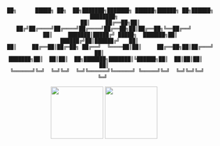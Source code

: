 
<div align="center">
	
```

    ██╗      █████╗ ██╗  ██╗███████╗███████╗ ██████╗██████╗ ██╗██████╗ ████████╗
    ██║     ██╔══██╗██║ ██╔╝██╔════╝██╔════╝██╔════╝██╔══██╗██║██╔══██╗╚══██╔══╝
    ██║     ███████║█████╔╝ █████╗  ███████╗██║     ██████╔╝██║██████╔╝   ██║   
    ██║     ██╔══██║██╔═██╗ ██╔══╝  ╚════██║██║     ██╔══██╗██║██╔═══╝    ██║   
 ███████╗██║  ██║██║  ██╗███████╗███████║╚██████╗██║  ██║██║██║        ██║
  ╚══════╝╚═╝  ╚═╝╚═╝  ╚═╝╚══════╝╚══════╝ ╚═════╝╚═╝  ╚═╝╚═╝╚═╝        ╚═╝ 

```                                                                                                                         

</div>



<div align="center">
	<img src="https://training.linuxfoundation.org/wp-content/uploads/2019/03/kubernetes-ckad-color-300x294.png" style="height: 120px;"/>
	<img src="https://training.linuxfoundation.org/wp-content/uploads/2019/03/logo_cka_whitetext-300x293.png"style="height: 120px;" />
</div>


